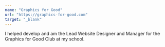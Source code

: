 ```yaml
---
name: "Graphics for Good"
url: "https://graphics-for-good.com"
target: "_blank"
---
```

<!-- markdownlint-disable MD041 -->

I helped develop and am the Lead Website Designer and Manager for the Graphics for Good Club at my school.
